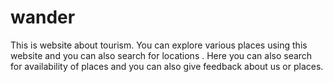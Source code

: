 # wander
This is website about tourism. You can explore various places using this website and you can also search for locations . Here you can also search for availability of places and you can also give feedback about us or places.
